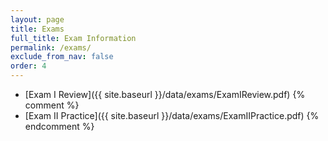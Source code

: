```yaml
---
layout: page
title: Exams 
full_title: Exam Information
permalink: /exams/
exclude_from_nav: false 
order: 4
---
```


* [Exam I Review]({{ site.baseurl }}/data/exams/ExamIReview.pdf)
{% comment %}
* [Exam II Practice]({{ site.baseurl }}/data/exams/ExamIIPractice.pdf)
{% endcomment %}
